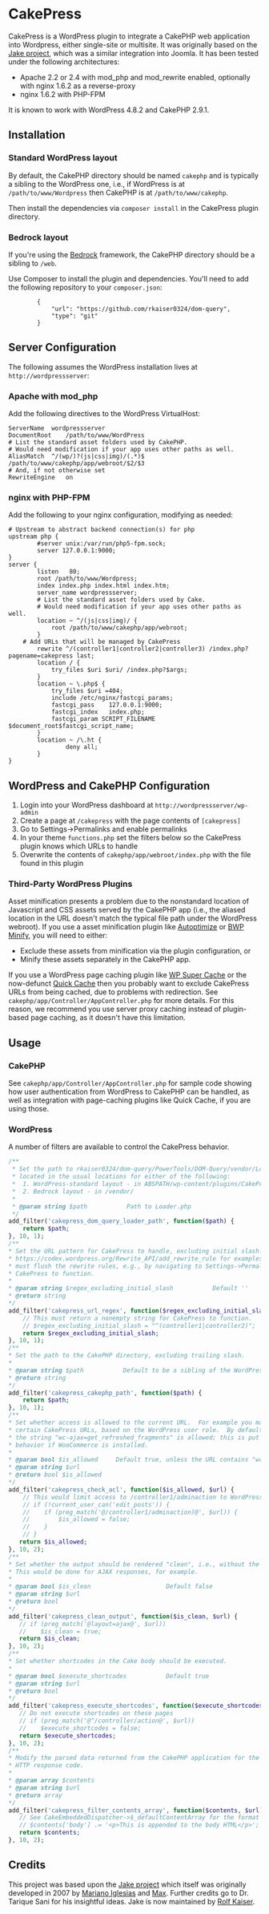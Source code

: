CakePress
=========

CakePress is a WordPress plugin to integrate a CakePHP web application into Wordpress, either single-site or multisite.  It was originally based on the [Jake project](https://github.com/rkaiser0324/jake), which was a similar integration into Joomla.  It has been tested under the following architectures:

* Apache 2.2 or 2.4 with mod_php and mod_rewrite enabled, optionally with nginx 1.6.2 as a reverse-proxy
* nginx 1.6.2 with PHP-FPM

It is known to work with WordPress 4.8.2 and CakePHP 2.9.1.


## Installation

### Standard WordPress layout

By default, the CakePHP directory should be named `cakephp` and is typically a sibling to the WordPress one, i.e., if WordPress is at `/path/to/www/Wordpress` then CakePHP is at `/path/to/www/cakephp`.  

Then install the dependencies via `composer install` in the CakePress plugin directory.

### Bedrock layout

If you're using the [Bedrock](https://roots.io/bedrock/) framework, the CakePHP directory should be a sibling to `/web`.  

Use Composer to install the plugin and dependencies. You'll need to add the following repository to your `composer.json`:

```
        {
            "url": "https://github.com/rkaiser0324/dom-query",
            "type": "git"
        }      
```


## Server Configuration

The following assumes the WordPress installation lives at `http://wordpressserver`:

### Apache with mod_php

Add the following directives to the WordPress VirtualHost:

```
ServerName	wordpressserver
DocumentRoot	/path/to/www/WordPress
# List the standard asset folders used by CakePHP.  
# Would need modification if your app uses other paths as well.
AliasMatch	^/(wp/)?(js|css|img)/(.*)$	/path/to/www/cakephp/app/webroot/$2/$3
# And, if not otherwise set
RewriteEngine 	on
```

### nginx with PHP-FPM

Add the following to your nginx configuration, modifying as needed:

```
# Upstream to abstract backend connection(s) for php
upstream php {
        #server unix:/var/run/php5-fpm.sock;
        server 127.0.0.1:9000;
} 
server {
        listen   80; 
        root /path/to/www/Wordpress;
        index index.php index.html index.htm;
        server_name wordpressserver;        
        # List the standard asset folders used by Cake.  
        # Would need modification if your app uses other paths as well.
        location ~ ^/(js|css|img)/ {
            root /path/to/www/cakephp/app/webroot;
        }
	# Add URLs that will be managed by CakePress
        rewrite ^/(controller1|controller2|controller3) /index.php?pagename=cakepress last;
        location / {
            try_files $uri $uri/ /index.php?$args;
        }
        location ~ \.php$ {
            try_files $uri =404;
            include /etc/nginx/fastcgi_params;
            fastcgi_pass    127.0.0.1:9000;
            fastcgi_index   index.php;
            fastcgi_param SCRIPT_FILENAME $document_root$fastcgi_script_name;
        }
        location ~ /\.ht {
                deny all;
        }
}
```


## WordPress and CakePHP Configuration

1.  Login into your WordPress dashboard at `http://wordpressserver/wp-admin`
2.  Create a page at `/cakepress` with the page contents of `[cakepress]`
3.  Go to Settings->Permalinks and enable permalinks 
4.  In your theme `functions.php` set the filters below so the CakePress plugin knows which URLs to handle
5.  Overwrite the contents of `cakephp/app/webroot/index.php` with the file found in this plugin

### Third-Party WordPress Plugins

Asset minification presents a problem due to the nonstandard location of Javascript and CSS assets served by the CakePHP app (i.e., the aliased location in the URL doesn't match the typical file path under the WordPress webroot).  If you use a asset minification plugin like [Autoptimize](https://wordpress.org/plugins/autoptimize/) or [BWP Minify](https://github.com/OddOneOut/bwp-minify), you will need to either:
* Exclude these assets from minification via the plugin configuration, or
* Minify these assets separately in the CakePHP app.

If you use a WordPress page caching plugin like [WP Super Cache](https://wordpress.org/plugins/wp-super-cache/) or the now-defunct [Quick Cache](https://github.com/joeldbirch/Quick-Cache) then you probably want to exclude CakePress URLs from being cached, due to problems with redirection.  See `cakephp/app/Controller/AppController.php` for more details.  For this reason, we recommend you use server proxy caching instead of plugin-based page caching, as it doesn't have this limitation.


## Usage

### CakePHP

See `cakephp/app/Controller/AppController.php` for sample code showing how user authentication from WordPress to CakePHP can be handled, as well as integration with page-caching plugins like Quick Cache, if you are using those.

### WordPress

A number of filters are available to control the CakePress behavior.

```php
/**
 * Set the path to rkaiser0324/dom-query/PowerTools/DOM-Query/vendor/Loader.php, if it's not 
 * located in the usual locations for either of the following:
 *  1. WordPress-standard layout - in ABSPATH/wp-content/plugins/CakePress/vendor/
 *  2. Bedrock layout - in /vendor/
 *      
 * @param string $path           Path to Loader.php 
 */
add_filter('cakepress_dom_query_loader_path', function($path) {
    return $path;
}, 10, 1);
/**
* Set the URL pattern for CakePress to handle, excluding initial slash.  See add_rewrite_rule() at 
* https://codex.wordpress.org/Rewrite_API/add_rewrite_rule for examples.  After changing this you 
* must flush the rewrite rules, e.g., by navigating to Settings->Permalinks.  This must be set for 
* CakePress to function.
*     
* @param string $regex_excluding_initial_slash           Default '' 
* @return string 
*/
add_filter('cakepress_url_regex', function($regex_excluding_initial_slash) {
    // This must return a nonempty string for CakePress to function.
    // $regex_excluding_initial_slash = "^(controller1|controller2)";
    return $regex_excluding_initial_slash;
}, 10, 1);
/**
* Set the path to the CakePHP directory, excluding trailing slash.  
*     
* @param string $path           Default to be a sibling of the WordPress directory, i.e., ABSPATH
* @return string
*/
add_filter('cakepress_cakephp_path', function($path) {
    return $path;
}, 10, 1);
/**
* Set whether access is allowed to the current URL.  For example you may wish to limit access to 
* certain CakePress URLs, based on the WordPress user role.  By default, any URL not containing 
* the string "wc-ajax=get_refreshed_fragments" is allowed; this is put in place to avoid unintended
* behavior if WooCommerce is installed.
*
* @param bool $is_allowed     Default true, unless the URL contains "wc-ajax=get_refreshed_fragments"
* @param string $url  
* @return bool $is_allowed         
*/
add_filter('cakepress_check_acl', function($is_allowed, $url) {
    // This would limit access to /controller1/adminaction to WordPress Editors only
    // if (!current_user_can('edit_posts')) {
    //    if (preg_match('@/controller1/adminaction)@', $url)) {
    //        $is_allowed = false;
    //    }
    // }
   return $is_allowed;
}, 10, 2);
/**
* Set whether the output should be rendered "clean", i.e., without the WordPress theme header and footer.
* This would be done for AJAX responses, for example.
*
* @param bool $is_clean                     Default false
* @param string $url   
* @return bool          
*/
add_filter('cakepress_clean_output', function($is_clean, $url) {
   // if (preg_match('@layout=ajax@', $url))
   //    $is_clean = true;
   return $is_clean;
}, 10, 2);
/**
* Set whether shortcodes in the Cake body should be executed.
*
* @param bool $execute_shortcodes           Default true
* @param string $url   
* @return bool        
*/
add_filter('cakepress_execute_shortcodes', function($execute_shortcodes, $url) {
   // Do not execute shortcodes on these pages
   // if (preg_match('@^/controller/action@', $url))
   //    $execute_shortcodes = false;
   return $execute_shortcodes;
}, 10, 2);
/**
* Modify the parsed data returned from the CakePHP application for the URL, e.g., the <body> string or 
* HTTP response code.  
*
* @param array $contents           
* @param string $url  
* @return array        
*/
add_filter('cakepress_filter_contents_array', function($contents, $url) {
   // See CakeEmbeddedDispatcher->$_defaultContentArray for the format of $contents
   // $contents['body'] .= '<p>This is appended to the body HTML</p>';
   return $contents;
}, 10, 2);
```
 
## Credits

This project was based upon the [Jake project](https://github.com/rkaiser0324/jake) which itself was originally developed in 2007 by [Mariano Iglesias](https://github.com/mariano) and [Max](http://www.gigapromoters.com/blog/). Further credits go to Dr. Tarique Sani for his insightful ideas.  Jake is now maintained by [Rolf Kaiser](http://blog.echothis.com).
